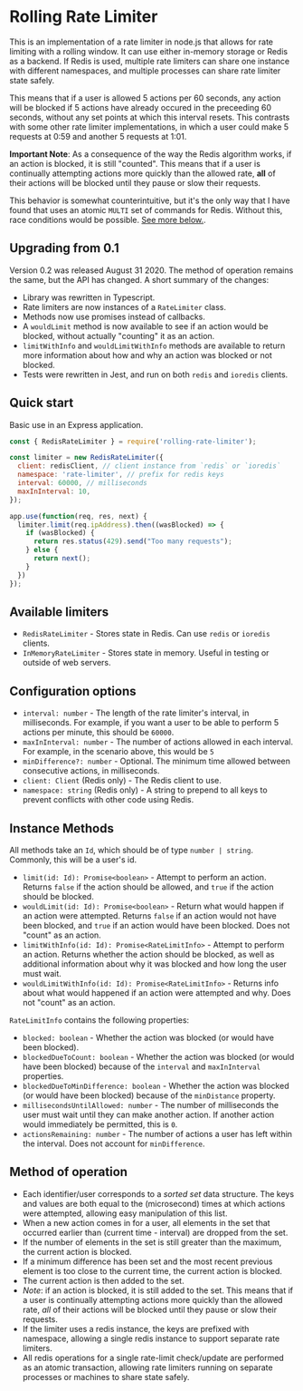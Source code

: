 # Rolling Rate Limiter

This is an implementation of a rate limiter in node.js that allows for rate limiting with a rolling window. It can use either in-memory storage or Redis as a backend.  If Redis is used, multiple rate limiters can share one instance with different namespaces, and multiple processes can share rate limiter state safely.

This means that if a user is allowed 5 actions per 60 seconds, any action will be blocked if 5 actions have already occured in the preceeding 60 seconds, without any set points at which this interval resets.  This contrasts with some other rate limiter implementations, in which a user could make 5 requests at 0:59 and another 5 requests at 1:01.  

**Important Note**:
As a consequence of the way the Redis algorithm works, if an action is blocked, it is still "counted". This means that if a user is continually attempting actions more quickly than the allowed rate, __all__ of their actions will be blocked until they pause or slow their requests.

This behavior is somewhat counterintuitive, but it's the only way that I have found that uses an atomic `MULTI` set of commands for Redis. Without this, race conditions would be possible. [See more below.](#method-of-operation).

## Upgrading from 0.1
Version 0.2 was released August 31 2020. The method of operation remains the same, but the API has changed. A short summary of the changes:

* Library was rewritten in Typescript.
* Rate limiters are now instances of a `RateLimiter` class.
* Methods now use promises instead of callbacks.
* A `wouldLimit` method is now available to see if an action would be blocked, without actually "counting" it as an action.
* `limitWithInfo` and `wouldLimitWithInfo` methods are available to return more information about how and why an action was blocked or not blocked.
* Tests were rewritten in Jest, and run on both `redis` and `ioredis` clients.

## Quick start
Basic use in an Express application.

```javascript
const { RedisRateLimiter } = require('rolling-rate-limiter');

const limiter = new RedisRateLimiter({
  client: redisClient, // client instance from `redis` or `ioredis`
  namespace: 'rate-limiter', // prefix for redis keys
  interval: 60000, // milliseconds
  maxInInterval: 10,
});

app.use(function(req, res, next) {
  limiter.limit(req.ipAddress).then((wasBlocked) => {
    if (wasBlocked) {
      return res.status(429).send("Too many requests");
    } else {
      return next();
    }
  })
});
```

## Available limiters
* `RedisRateLimiter` - Stores state in Redis. Can use `redis` or `ioredis` clients.
* `InMemoryRateLimiter` - Stores state in memory. Useful in testing or outside of web servers.

## Configuration options
* `interval: number` - The length of the rate limiter's interval, in milliseconds. For example, if you want a user to be able to perform 5 actions per minute, this should be `60000`.
* `maxInInterval: number` - The number of actions allowed in each interval. For example, in the scenario above, this would be `5`
* `minDifference?: number` - Optional. The minimum time allowed between consecutive actions, in milliseconds.
* `client: Client` (Redis only) - The Redis client to use.
* `namespace: string` (Redis only) - A string to prepend to all keys to prevent conflicts with other code using Redis.

## Instance Methods
All methods take an `Id`, which should be of type `number | string`. Commonly, this will be a user's id.

* `limit(id: Id): Promise<boolean>` - Attempt to perform an action. Returns `false` if the action should be allowed, and `true` if the action should be blocked.
* `wouldLimit(id: Id): Promise<boolean>` - Return what would happen if an action were attempted. Returns `false` if an action would not have been blocked, and `true` if an action would have been blocked. Does not "count" as an action.
* `limitWithInfo(id: Id): Promise<RateLimitInfo>` - Attempt to perform an action. Returns whether the action should be blocked, as well as additional information about why it was blocked and how long the user must wait.
* `wouldLimitWithInfo(id: Id): Promise<RateLimitInfo>` - Returns info about what would happened if an action were attempted and why. Does not "count" as an action.

`RateLimitInfo` contains the following properties:
* `blocked: boolean` - Whether the action was blocked (or would have been blocked).
* `blockedDueToCount: boolean` - Whether the action was blocked (or would have been blocked) because of the `interval` and `maxInInterval` properties.
* `blockedDueToMinDifference: boolean` - Whether the action was blocked (or would have been blocked) because of the `minDistance` property.
* `millisecondsUntilAllowed: number` - The number of milliseconds the user must wait until they can make another action. If another action would immediately be permitted, this is `0`.
* `actionsRemaining: number` - The number of actions a user has left within the interval. Does not account for `minDifference`.

## Method of operation
* Each identifier/user corresponds to a _sorted set_ data structure.  The keys and values are both equal to the (microsecond) times at which actions were attempted, allowing easy manipulation of this list.
* When a new action comes in for a user, all elements in the set that occurred earlier than (current time - interval) are dropped from the set. 
* If the number of elements in the set is still greater than the maximum, the current action is blocked.
* If a minimum difference has been set and the most recent previous element is too close to the current time, the current action is blocked.
* The current action is then added to the set.
* _Note_: if an action is blocked, it is still added to the set. This means that if a user is continually attempting actions more quickly than the allowed rate, _all_ of their actions will be blocked until they pause or slow their requests.
* If the limiter uses a redis instance, the keys are prefixed with namespace, allowing a single redis instance to support separate rate limiters.
* All redis operations for a single rate-limit check/update are performed as an atomic transaction, allowing rate limiters running on separate processes or machines to share state safely.
